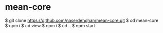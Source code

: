 # mean-core
$ git clone https://github.com/naserdehghan/mean-core.git
$ cd mean-core
$ npm i
$ cd view
$ npm i
$ cd ..
$ npm start
